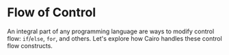 # Flow of Control

An integral part of any programming language are ways to modify control flow:
`if`/`else`, `for`, and others. Let's explore how Cairo handles these control flow constructs.

